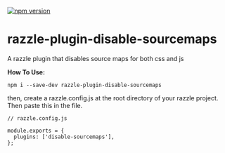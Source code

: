 [![npm version]()]()

# razzle-plugin-disable-sourcemaps

A razzle plugin that disables source maps for both css and js

**How To Use:**
```
npm i --save-dev razzle-plugin-disable-sourcemaps
```
then,
create a razzle.config.js at the root directory of your razzle project. Then paste this in the file.

```
// razzle.config.js

module.exports = {
  plugins: ['disable-sourcemaps'],
};
```
